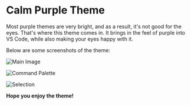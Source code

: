 # Calm Purple Theme
Most purple themes are very bright, and as a result, it's not good for the eyes. That's where this theme comes in. It brings in the feel of purple into VS Code, while also making your eyes happy with it.

Below are some screenshots of the theme:

![Main Image](https://vscode-themes.nyc3.cdn.digitaloceanspaces.com/profiles/X4y3r8ih8GXNzXcctx1fo9dMrGs2/dojPeOXk-panelTerminal.jpeg)

![Command Palette](https://vscode-themes.nyc3.cdn.digitaloceanspaces.com/profiles/X4y3r8ih8GXNzXcctx1fo9dMrGs2/dojPeOXk-commandPalette.jpeg)

![Selection](https://vscode-themes.nyc3.cdn.digitaloceanspaces.com/profiles/X4y3r8ih8GXNzXcctx1fo9dMrGs2/dojPeOXk-default.jpeg)


**Hope you enjoy the theme!**